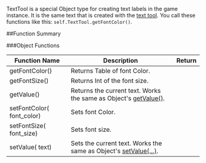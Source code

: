 TextTool is a special Object type for creating text labels in the game instance. It is the same text that is created with the [text tool](http://berserk-games.com/knowledgebase/1958/). You call these functions like this: `self.TextTool.getFontColor()`.

##Function Summary

###Object Functions

Function Name | Description | Return
-- | -- | --
<a class="anchor" id="getfontcolor"></a>getFontColor()  | Returns Table of font Color. | [<span class="ret col"></span>](types.md#color)
<a class="anchor" id="getfontsize"></a>getFontSize()  | Returns Int of the font size. | [<span class="ret int"></span>](types.md)
<a class="anchor" id="getvalue"></a>getValue()  | Returns the current text. Works the same as Object's [getValue()](object.md#getvalue). | [<span class="ret str"></span>](types.md)
<a class="anchor" id="setfontcolor"></a>setFontColor([<span class="tag col"></span>](types.md#color) font_color) | Sets font Color. | [<span class="ret boo"></span>](types.md)
<a class="anchor" id="setfontsize"></a>setFontSize([<span class="tag int"></span>](types.md) font_size) | Sets font size. | [<span class="ret boo"></span>](types.md)
<a class="anchor" id="setvalue"></a>setValue([<span class="tag str"></span>](types.md) text) | Sets the current text. Works the same as Object's [setValue(...)](object.md#setvalue). | [<span class="ret boo"></span>](types.md)
